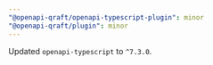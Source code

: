 ```yaml
---
"@openapi-qraft/openapi-typescript-plugin": minor
"@openapi-qraft/plugin": minor
---
```


Updated `openapi-typescript` to `^7.3.0`.
